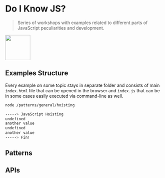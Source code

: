 # Do I Know JS?

> Series of workshops with examples related to different parts of JavaScript peculiarities and development. 

<img src="http://www.w3devcampus.com/wp-content/uploads/logoAndOther/logo_JavaScript.png" width="80">

## Examples Structure

Every example on some topic stays in separate folder and consists of main `index.html` file that can be opened in the browser and `index.js` that can be in some cases easily executed via command-line as well. 

```bash
node /patterns/general/hoisting

-----> JavaScript Hoisting
undefined
another value
undefined
another value
-----> Fin!
```

## Patterns

## APIs

